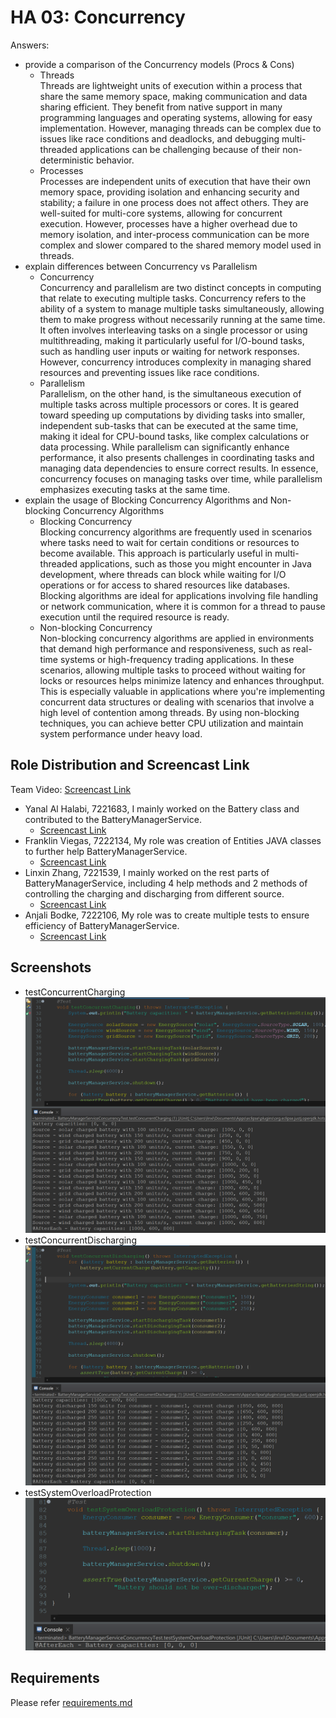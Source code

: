 # HA 03: Concurrency
Answers:
- provide a comparison of the Concurrency models (Procs & Cons)
  - Threads<br>
    Threads are lightweight units of execution within a process that share the same memory space, making communication and data sharing efficient. They benefit from native support in many programming languages and operating systems, allowing for easy implementation. However, managing threads can be complex due to issues like race conditions and deadlocks, and debugging multi-threaded applications can be challenging because of their non-deterministic behavior.
  - Processes<br>
    Processes are independent units of execution that have their own memory space, providing isolation and enhancing security and stability; a failure in one process does not affect others. They are well-suited for multi-core systems, allowing for concurrent execution. However, processes have a higher overhead due to memory isolation, and inter-process communication can be more complex and slower compared to the shared memory model used in threads.
- explain differences between Concurrency vs Parallelism
  - Concurrency<br>
  Concurrency and parallelism are two distinct concepts in computing that relate to executing multiple tasks. Concurrency refers to the ability of a system to manage multiple tasks simultaneously, allowing them to make progress without necessarily running at the same time. It often involves interleaving tasks on a single processor or using multithreading, making it particularly useful for I/O-bound tasks, such as handling user inputs or waiting for network responses. However, concurrency introduces complexity in managing shared resources and preventing issues like race conditions.
  - Parallelism<br>
  Parallelism, on the other hand, is the simultaneous execution of multiple tasks across multiple processors or cores. It is geared toward speeding up computations by dividing tasks into smaller, independent sub-tasks that can be executed at the same time, making it ideal for CPU-bound tasks, like complex calculations or data processing. While parallelism can significantly enhance performance, it also presents challenges in coordinating tasks and managing data dependencies to ensure correct results. In essence, concurrency focuses on managing tasks over time, while parallelism emphasizes executing tasks at the same time.
- explain the usage of Blocking Concurrency Algorithms and Non-blocking Concurrency Algorithms
  - Blocking Concurrency<br>
  Blocking concurrency algorithms are frequently used in scenarios where tasks need to wait for certain conditions or resources to become available. This approach is particularly useful in multi-threaded applications, such as those you might encounter in Java development, where threads can block while waiting for I/O operations or for access to shared resources like databases. Blocking algorithms are ideal for applications involving file handling or network communication, where it is common for a thread to pause execution until the required resource is ready.
  - Non-blocking Concurrency<br>
  Non-blocking concurrency algorithms are applied in environments that demand high performance and responsiveness, such as real-time systems or high-frequency trading applications. In these scenarios, allowing multiple tasks to proceed without waiting for locks or resources helps minimize latency and enhances throughput. This is especially valuable in applications where you're implementing concurrent data structures or dealing with scenarios that involve a high level of contention among threads. By using non-blocking techniques, you can achieve better CPU utilization and maintain system performance under heavy load.

## Role Distribution and Screencast Link
Team Video: [Screencast Link](https://drive.google.com/file/d/1gIOqDQdCHpm0U8uruBZqJIopDUI1kkph/view?usp=sharing)

- Yanal Al Halabi, 7221683, I mainly worked on the Battery class and contributed to the BatteryManagerService.
  - [Screencast Link](https://drive.google.com/file/d/1RVVtSmZ9eWW0XamtcSdqhVoF7RYMWg5W/view?usp=sharing)
- Franklin Viegas, 7222134, My role was creation of Entities JAVA classes to further help BatteryManagerService.
  - [Screencast Link](https://drive.google.com/file/d/1I0g8ur8tg82fY7tX1Z-tN-i1ASuHBOpz/view?usp=sharing)
- Linxin Zhang, 7221539, I mainly worked on the rest parts of BatteryManagerService, including 4 help methods and 2 methods of controlling the charging and discharging from different source.
  - [Screencast Link](https://drive.google.com/file/d/1hCDVzhnGMvP36t4URUCsaXHBTJk9-PHn/view?usp=sharing)
- Anjali Bodke, 7222106, My role was to create multiple tests to ensure efficiency of BatteryManagerService.
  - [Screencast Link](https://drive.google.com/file/d/1KJn70GG5OSZRFKCLm2xzQVALeavebi-H/view?usp=sharing)

## Screenshots
- testConcurrentCharging
  ![testConcurrentCharging](./assets/testConcurrentCharging.png)
- testConcurrentDischarging
  ![testConcurrentDischarging](./assets/testConcurrentDischarging.png)
- testSystemOverloadProtection
  ![testSystemOverloadProtection](./assets/testSystemOverloadProtection.png)


## Requirements
Please refer [requirements.md](./requirements.md)
